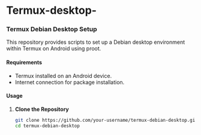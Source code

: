 # Termux-desktop-

### Termux Debian Desktop Setup

This repository provides scripts to set up a Debian desktop environment within Termux on Android using proot.

#### Requirements

- Termux installed on an Android device.
- Internet connection for package installation.

#### Usage

1. **Clone the Repository**
   ```bash
   git clone https://github.com/your-username/termux-debian-desktop.git
   cd termux-debian-desktop
